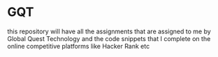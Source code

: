 # GQT
this repository will have all the assignments that are assigned to me by Global Quest Technology and the code snippets that I complete on the online competitive platforms like Hacker Rank etc

